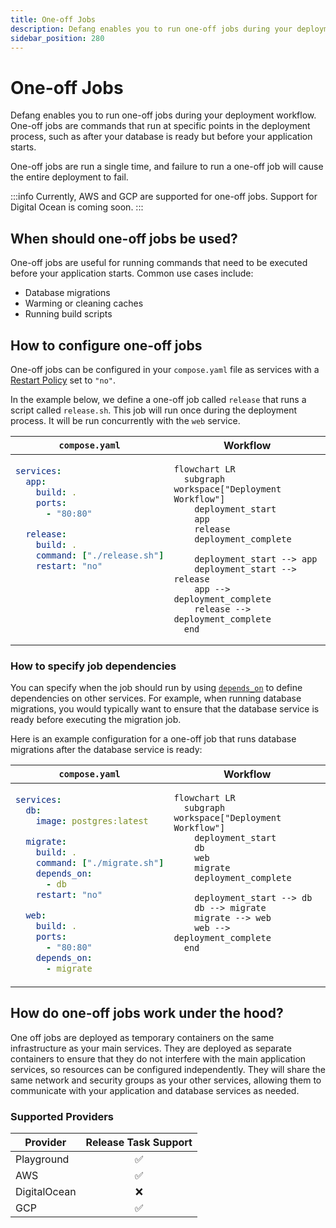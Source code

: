 ```yaml
---
title: One-off Jobs
description: Defang enables you to run one-off jobs during your deployment workflow.
sidebar_position: 280
---
```


# One-off Jobs
Defang enables you to run one-off jobs during your deployment workflow. One-off jobs are commands that run at specific points in the deployment process, such as after your database is ready but before your application starts.

One-off jobs are run a single time, and failure to run a one-off job will cause the entire deployment to fail.

:::info
Currently, AWS and GCP are supported for one-off jobs. Support for Digital Ocean is coming soon.
:::

## When should one-off jobs be used?
One-off jobs are useful for running commands that need to be executed before your application starts. Common use cases include:

- Database migrations
- Warming or cleaning caches
- Running build scripts

## How to configure one-off jobs

One-off jobs can be configured in your `compose.yaml` file as services with a [Restart Policy](https://docs.docker.com/reference/compose-file/services/#restart) set to `"no"`.

In the example below, we define a one-off job called `release` that runs a script called `release.sh`. This job will run once during the deployment process. It will be run concurrently with the `web` service.

<table width="100%">
<thead>
<tr>
<th><code>compose.yaml</code></th>
<th>Workflow</th>
</tr>
</thead>
<tbody>
<tr>
<td valign="top">

```yaml
services:
  app:
    build: .
    ports:
      - "80:80"

  release:
    build: .
    command: ["./release.sh"]
    restart: "no"
```

</td>
<td valign="top">

```mermaid
flowchart LR
  subgraph workspace["Deployment Workflow"]
    deployment_start
    app
    release
    deployment_complete

    deployment_start --> app
    deployment_start --> release
    app --> deployment_complete
    release --> deployment_complete
  end
```

</td>
</tr>
</tbody>
</table>

### How to specify job dependencies

You can specify when the job should run by using [`depends_on`](https://docs.docker.com/reference/compose-file/services/#depends_on) to define dependencies on other services. For example, when running database migrations, you would typically want to ensure that the database service is ready before executing the migration job.

Here is an example configuration for a one-off job that runs database migrations after the database service is ready:

<table width="100%">
<thead>
<tr>
<th><code>compose.yaml</code></th>
<th>Workflow</th>
</tr>
</thead>
<tbody>
<tr>
<td valign="top">

```yaml
services:
  db:
    image: postgres:latest

  migrate:
    build: .
    command: ["./migrate.sh"]
    depends_on:
      - db
    restart: "no"

  web:
    build: .
    ports:
      - "80:80"
    depends_on:
      - migrate
```

</td>
<td valign="top">

```mermaid
flowchart LR
  subgraph workspace["Deployment Workflow"]
    deployment_start
    db
    web
    migrate
    deployment_complete

    deployment_start --> db
    db --> migrate
    migrate --> web
    web --> deployment_complete
  end
```

</td>
</tr>
</tbody>
</table>

## How do one-off jobs work under the hood?

One off jobs are deployed as temporary containers on the same infrastructure as your main services. They are deployed as separate containers to ensure that they do not interfere with the main application services, so resources can be configured independently. They will share the same network and security groups as your other services, allowing them to communicate with your application and database services as needed.

### Supported Providers

| Provider       | Release Task Support |
|----------------|:--------------------:|
| Playground     |     ✅ |
| AWS            |     ✅ |
| DigitalOcean   |     ❌ |
| GCP            |     ✅ |


